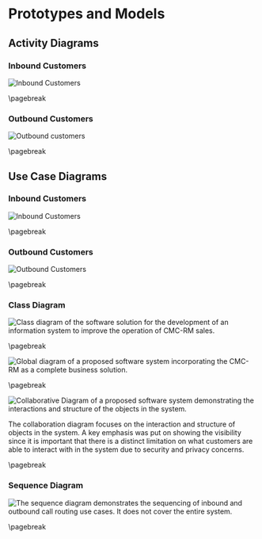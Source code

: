 # Prototypes and Models

## Activity Diagrams

### Inbound Customers

![Inbound Customers](images/activity/inbound.jpg)

\pagebreak

### Outbound Customers

![Outbound customers](images/activity/outbound.jpg)

\pagebreak

## Use Case Diagrams

### Inbound Customers

![Inbound Customers](images/use-case/inbound.jpg)

\pagebreak

### Outbound Customers

![Outbound Customers](images/use-case/outbound.jpg)

\pagebreak

### Class Diagram

![Class diagram of the software solution for the development of an information system to improve the operation of CMC-RM sales.](images/class-diagram.png)

\pagebreak

![Global diagram of a proposed software system incorporating the CMC-RM as a complete business solution.](images/global-diagram.png)

\pagebreak

![Collaborative Diagram of a proposed software system demonstrating the interactions and structure of the objects in the system.](images/collaborative-diagram.png)

The collaboration diagram focuses on the interaction and structure of objects in the system. A key emphasis was put on showing the visibility since it is important that there is a distinct limitation on what customers are able to interact with in the system due to security and privacy concerns.

\pagebreak

### Sequence Diagram

![The sequence diagram demonstrates the sequencing of inbound and outbound call routing use cases. It does not cover the entire system.](images/sequence-diagram.jpg)

\pagebreak
